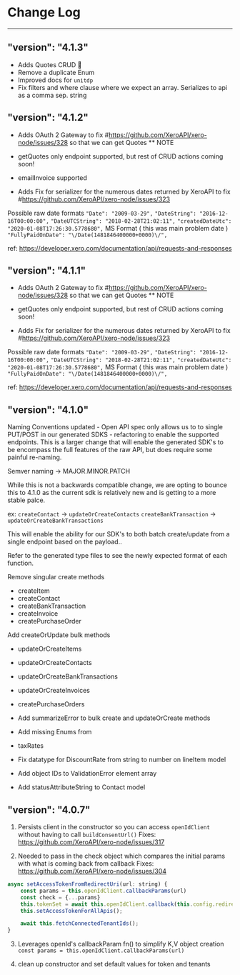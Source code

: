 # Change Log
---------

## "version": "4.1.3"

* Adds Quotes CRUD 🥳
* Remove a duplicate Enum
* Improved docs for `unitdp`
* Fix filters and where clause where we expect an array. Serializes to api as a comma sep. string

## "version": "4.1.2"

* Adds OAuth 2 Gateway to fix #https://github.com/XeroAPI/xero-node/issues/328 so that we can get Quotes
** NOTE
* getQuotes only endpoint supported, but rest of CRUD actions coming soon!
* emailInvoice supported

* Adds Fix for serializer for the numerous dates returned by XeroAPI to fix #https://github.com/XeroAPI/xero-node/issues/323

Possible raw date formats
`"Date": "2009-03-29",`
`"DateString": "2016-12-16T00:00:00",`
`"DateUTCString": "2018-02-28T21:02:11",`
`"createdDateUtc": "2020-01-08T17:26:30.5778680",`
MS Format ( this was main problem date )
`"FullyPaidOnDate": "\/Date(1481846400000+0000)\/",`

ref: https://developer.xero.com/documentation/api/requests-and-responses


## "version": "4.1.1"

* Adds OAuth 2 Gateway to fix #https://github.com/XeroAPI/xero-node/issues/328 so that we can get Quotes
** NOTE
* getQuotes only endpoint supported, but rest of CRUD actions coming soon!

* Adds Fix for serializer for the numerous dates returned by XeroAPI to fix #https://github.com/XeroAPI/xero-node/issues/323

Possible raw date formats
`"Date": "2009-03-29",`
`"DateString": "2016-12-16T00:00:00",`
`"DateUTCString": "2018-02-28T21:02:11",`
`"createdDateUtc": "2020-01-08T17:26:30.5778680",`
MS Format ( this was main problem date )
`"FullyPaidOnDate": "\/Date(1481846400000+0000)\/",`

ref: https://developer.xero.com/documentation/api/requests-and-responses


## "version": "4.1.0"

Naming Conventions updated - Open API spec only allows us to to single PUT/POST in our generated SDKS - refactoring to enable the supported endpoints. This is a larger change that will enable the generated SDK's to be encompass the full features of the raw API, but does require some painful re-naming.

Semver naming -> MAJOR.MINOR.PATCH

While this is not a backwards compatible change, we are opting to bounce this to 4.1.0 as the current sdk is relatively new and is getting to a more stable palce.

ex:
`createContact` -> `updateOrCreateContacts`
`createBankTransaction` -> `updateOrCreateBankTransactions`

This will enable the ability for our SDK's to both batch create/update from a single endpoint based on the payload..

Refer to the generated type files to see the newly expected format of each function.

Remove singular create methods
* createItem
* createContact
* createBankTransaction
* createInvoice
* createPurchaseOrder

Add createOrUpdate bulk methods
* updateOrCreateItems
* updateOrCreateContacts
* updateOrCreateBankTransactions
* updateOrCreateInvoices
* createPurchaseOrders

* Add summarizeError to bulk create and updateOrCreate methods

* Add missing Enums from
- taxRates

* Fix datatype for DiscountRate from string to number on lineItem model

* Add object IDs to ValidationError element array

* Add statusAttributeString to Contact model


## "version": "4.0.7"

1) Persists client in the constructor so you can access `openIdClient` without having to call `buildConsentUrl()`
Fixes: https://github.com/XeroAPI/xero-node/issues/317

2) Needed to pass in the check object which compares the initial params with what is coming back from callback
Fixes: https://github.com/XeroAPI/xero-node/issues/304
```javascript
async setAccessTokenFromRedirectUri(url: string) {
	const params = this.openIdClient.callbackParams(url)
	const check = {...params}
	this.tokenSet = await this.openIdClient.callback(this.config.redirectUris[0], params, check);
	this.setAccessTokenForAllApis();

	await this.fetchConnectedTenantIds();
}
```

3) Leverages openId's callbackParam fn() to simplify K,V object creation
`const params = this.openIdClient.callbackParams(url)`

4) clean up constructor and set default values for token and tenants